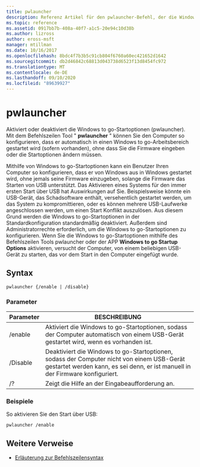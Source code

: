 ```yaml
---
title: pwlauncher
description: Referenz Artikel für den pwlauncher-Befehl, der die Windows to go-Startoptionen (pwlauncher) aktiviert oder deaktiviert.
ms.topic: reference
ms.assetid: 0917bb7b-408a-40f7-a1c5-20e94c10d38b
ms.author: lizross
author: eross-msft
manager: mtillman
ms.date: 10/16/2017
ms.openlocfilehash: 8bdc4f7b3b5c91cb804f6760a60ec421652d1642
ms.sourcegitcommit: db2d46842c68813d043738d6523f13d8454fc972
ms.translationtype: MT
ms.contentlocale: de-DE
ms.lasthandoff: 09/10/2020
ms.locfileid: "89639927"
---
```

# <a name="pwlauncher"></a>pwlauncher

Aktiviert oder deaktiviert die Windows to go-Startoptionen (pwlauncher). Mit dem Befehlszeilen Tool " **pwlauncher** " können Sie den Computer so konfigurieren, dass er automatisch in einen Windows to go-Arbeitsbereich gestartet wird (sofern vorhanden), ohne dass Sie die Firmware eingeben oder die Startoptionen ändern müssen.

Mithilfe von Windows to go-Startoptionen kann ein Benutzer Ihren Computer so konfigurieren, dass er von Windows aus in Windows gestartet wird, ohne jemals seine Firmware einzugeben, solange die Firmware das Starten von USB unterstützt. Das Aktivieren eines Systems für den immer ersten Start über USB hat Auswirkungen auf Sie. Beispielsweise könnte ein USB-Gerät, das Schadsoftware enthält, versehentlich gestartet werden, um das System zu kompromittieren, oder es können mehrere USB-Laufwerke angeschlossen werden, um einen Start Konflikt auszulösen. Aus diesem Grund werden die Windows to go-Startoptionen in der Standardkonfiguration standardmäßig deaktiviert. Außerdem sind Administratorrechte erforderlich, um die Windows to go-Startoptionen zu konfigurieren. Wenn Sie die Windows to go-Startoptionen mithilfe des Befehlszeilen Tools pwlauncher oder der APP **Windows to go Startup Options** aktivieren, versucht der Computer, von einem beliebigen USB-Gerät zu starten, das vor dem Start in den Computer eingefügt wurde.

## <a name="syntax"></a>Syntax

```
pwlauncher {/enable | /disable}
```

### <a name="parameters"></a>Parameter

| Parameter | BESCHREIBUNG |
|--|--|
| /enable | Aktiviert die Windows to go-Startoptionen, sodass der Computer automatisch von einem USB-Gerät gestartet wird, wenn es vorhanden ist. |
| /Disable | Deaktiviert die Windows to go-Startoptionen, sodass der Computer nicht von einem USB-Gerät gestartet werden kann, es sei denn, er ist manuell in der Firmware konfiguriert. |
| /? | Zeigt die Hilfe an der Eingabeaufforderung an. |

### <a name="examples"></a>Beispiele

So aktivieren Sie den Start über USB:

```
pwlauncher /enable
```

## <a name="additional-references"></a>Weitere Verweise

- [Erläuterung zur Befehlszeilensyntax](command-line-syntax-key.md)
